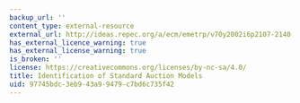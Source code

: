 ```yaml
---
backup_url: ''
content_type: external-resource
external_url: http://ideas.repec.org/a/ecm/emetrp/v70y2002i6p2107-2140.html
has_external_licence_warning: true
has_external_license_warning: true
is_broken: ''
license: https://creativecommons.org/licenses/by-nc-sa/4.0/
title: Identification of Standard Auction Models
uid: 97745bdc-3eb9-43a9-9479-c7bd6c735f42
---
```


